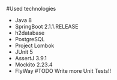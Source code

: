 #Used technologies
  * Java 8
  * SpringBoot 2.1.1.RELEASE
  * h2database
  * PostgreSQL
  * Project Lombok
  * JUnit 5
  * AssertJ 3.9.1
  * Mockito 2.23.4
  * FlyWay
#TODO
Write more Unit Tests!!